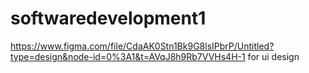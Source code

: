# softwaredevelopment1
https://www.figma.com/file/CdaAK0Stn1Bk9G8lsIPbrP/Untitled?type=design&node-id=0%3A1&t=AVqJ8h9Rb7VVHs4H-1 for ui design
